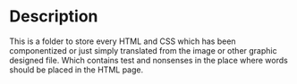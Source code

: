 # Description
This is a folder to store every HTML and CSS which has been componentized or just
simply translated from the image or other graphic designed file. Which contains test
and nonsenses in the place where words should be placed in the HTML page.
